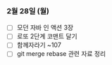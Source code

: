 ### 2월 28일 (월)
- [ ] 모던 자바 인 액션 3장
- [ ] 로또 2단계 코맨트 달기
- [ ] 함께자라기 ~107
- [ ] git merge rebase 관련 자료 정리
